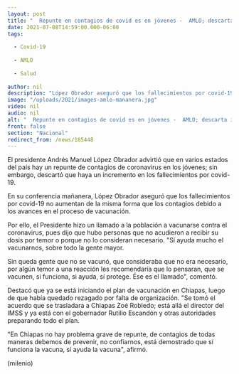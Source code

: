 ```yaml
---
layout: post
title: "  Repunte en contagios de covid es en jóvenes -  AMLO; descarta incremento en fallecidos."
date: 2021-07-08T14:59:00.000-06:00
tags:
  
  - Covid-19
  
  - AMLO
  
  - Salud
  
author: nil
description: "López Obrador aseguró que los fallecimientos por covid-19 no aumentan de la misma forma que los contagios debido a los avances en el proceso de vacunación. "
image: "/uploads/2021/images-amlo-mananera.jpg"
video: nil
audio: nil
alt: "  Repunte en contagios de covid es en jóvenes -  AMLO; descarta incremento en fallecidos."
front: false
section: "Nacional"
redirect_from: /news/185448
---
```


El presidente Andrés Manuel López Obrador advirtió que en varios estados del país hay un repunte de contagios de coronavirus en los jóvenes; sin embargo, descartó que haya un incremento en los fallecimientos por covid-19.

En su conferencia mañanera, López Obrador aseguró que los fallecimientos por covid-19 no aumentan de la misma forma que los contagios debido a los avances en el proceso de vacunación. 

 Por ello, el Presidente hizo un llamado a la población a vacunarse contra el coronavirus, pues dijo que hubo personas que no acudieron a recibir su dosis por temor o porque no lo consideran necesario.  "Sí ayuda mucho el vacunarnos, sobre todo la gente mayor. 

Sin queda gente que no se vacunó, que consideraba que no era necesario, por algún temor a una reacción les recomendaría que lo pensaran, que se vacunen, si funciona, si ayuda, sí protege. Ése es el llamado", comentó. 

Destacó que ya se está iniciando el plan de vacunación en Chiapas, luego de que  había quedado rezagado por falta de organización. "Se tomó el acuerdo que se trasladara a Chiapas Zoé Robledo; está allá el director del IMSS y ya está con el gobernador Rutilio Escandón y otras autoridades preparando todo el plan. 

 "En Chiapas no hay problema grave de repunte, de contagios de todas maneras debemos de prevenir, no confiarnos, está demostrado que sí funciona la vacuna, sí ayuda la vacuna", afirmó.

(milenio) 